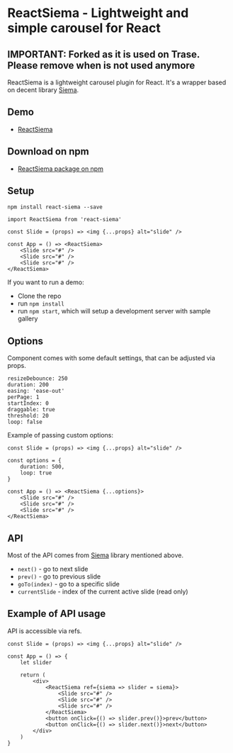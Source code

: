 # ReactSiema - Lightweight and simple carousel for React

## IMPORTANT: Forked as it is used on Trase. Please remove when is not used anymore

ReactSiema is a lightweight carousel plugin for React. It's a wrapper based on decent library [Siema](https://github.com/pawelgrzybek/siema).

## Demo

- [ReactSiema](https://kaveckas.github.io/react-siema/)

## Download on npm

- [ReactSiema package on npm](https://www.npmjs.com/package/react-siema)

## Setup

```
npm install react-siema --save
```

```
import ReactSiema from 'react-siema'

const Slide = (props) => <img {...props} alt="slide" />

const App = () => <ReactSiema>
    <Slide src="#" />
    <Slide src="#" />
    <Slide src="#" />
</ReactSiema>
```
If you want to run a demo:

- Clone the repo
- run ```npm install```
- run ```npm start```, which will setup a development server with sample gallery

## Options

Component comes with some default settings, that can be adjusted via props.

```
resizeDebounce: 250
duration: 200
easing: 'ease-out'
perPage: 1
startIndex: 0
draggable: true
threshold: 20
loop: false
```

Example of passing custom options:

```
const Slide = (props) => <img {...props} alt="slide" />

const options = {
    duration: 500,
    loop: true
}

const App = () => <ReactSiema {...options}>
    <Slide src="#" />
    <Slide src="#" />
    <Slide src="#" />
</ReactSiema>
```

## API

Most of the API comes from [Siema](https://github.com/pawelgrzybek/siema) library mentioned above.

- `next()` - go to next slide
- `prev()` - go to previous slide
- `goTo(index)` - go to a specific slide
- `currentSlide` - index of the current active slide (read only)

## Example of API usage

API is accessible via refs.

```
const Slide = (props) => <img {...props} alt="slide" />

const App = () => {
    let slider
    
    return (
        <div>
            <ReactSiema ref={siema => slider = siema}>
                <Slide src="#" />
                <Slide src="#" />
                <Slide src="#" />
            </ReactSiema>
            <button onClick={() => slider.prev()}>prev</button>
            <button onClick={() => slider.next()}>next</button>
        </div>
    )
}
```
